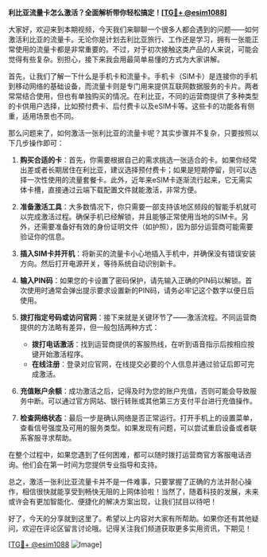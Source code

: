 **利比亚流量卡怎么激活？全面解析带你轻松搞定！[[TG💪+ @esim1088](https://t.me/s/esim1088)]**

大家好，欢迎来到本期视频，今天我们来聊聊一个很多人都会遇到的问题——如何激活利比亚的流量卡。无论你是计划去利比亚旅行、工作还是学习，拥有一张能正常使用的流量卡都是非常重要的。不过，对于初次接触这类产品的人来说，可能会觉得有些复杂。别担心，接下来我会用最简单易懂的方式为大家讲解。

首先，让我们了解一下什么是手机卡和流量卡。手机卡（SIM卡）是连接你的手机到移动网络的基础设备，而流量卡则是专门用来提供互联网数据服务的卡片。两者常常结合使用，但也有单独购买的情况。在利比亚，不同的运营商提供了多种类型的卡供用户选择，比如预付费卡、后付费卡以及eSIM卡等。这些卡的功能各有侧重，适用场景也不同。

那么问题来了，如何激活一张利比亚的流量卡呢？其实步骤并不复杂，只要按照以下几步操作即可：

1. **购买合适的卡**：首先，你需要根据自己的需求挑选一张适合的卡。如果你经常出差或者长期居住在利比亚，建议选择预付费卡；如果是短期停留，则可以选择一次性使用的流量套餐卡。此外，近年来eSIM卡逐渐流行起来，它无需实体卡槽，直接通过云端下载配置文件就能激活，非常方便。

2. **准备激活工具**：大多数情况下，你只需要一部支持该地区频段的智能手机就可以完成激活过程。确保手机已经解锁，并且能够正常使用当地的SIM卡。另外，还需要准备好有效的身份证明文件（如护照），因为部分运营商可能需要验证你的信息。

3. **插入SIM卡并开机**：将新买的流量卡小心地插入手机中，并确保没有错误安装方向。然后打开电源开关，等待系统自动识别新卡。

4. **输入PIN码**：如果您的卡设置了密码保护，请先输入正确的PIN码以解锁。首次使用时通常会弹出提示要求设置新的PIN码，请务必牢记这个数字以便日后使用。

5. **拨打指定号码或访问官网**：接下来就是关键环节了——激活流程。不同运营商提供的方法略有差异，但一般包括两种方式：
   - **拨打电话激活**：找到运营商提供的客服热线，在听到语音指示后按相应按键开始激活程序。
   - **在线注册**：登录对应官网，在线提交必要的个人信息并通过验证后即可完成激活。

6. **充值账户余额**：成功激活之后，记得及时为您的账户充值，否则可能会导致服务中断。可以通过官方网站、银行转账或其他第三方支付平台进行充值操作。

7. **检查网络状态**：最后一步是确认网络是否正常运行。打开手机上的设置菜单，查看信号强度及可用的服务类型。如果发现有问题，可以尝试重启设备或者联系客服寻求帮助。

在整个过程中，如果您遇到了任何困难，都可以随时拨打运营商官方客服电话咨询。他们会在第一时间为您提供专业指导和支持。

总之，激活一张利比亚流量卡并不是一件难事，只要掌握了正确的方法并耐心操作，相信很快就能享受到畅快无阻的上网体验啦！当然了，随着科技的发展，未来或许会有更加智能化、便捷化的解决方案出现，让我们拭目以待吧！

好了，今天的分享就到这里了。希望以上内容对大家有所帮助。如果你还有其他疑问，欢迎在评论区留言讨论哦。记得关注我们频道获取更多实用资讯，下期见！

[[TG💪+ @esim1088](https://t.me/s/esim1088) ![Image](https://i.postimg.cc/4NQfJmqS/Snipaste-2025-05-13-00-14-12.png)]